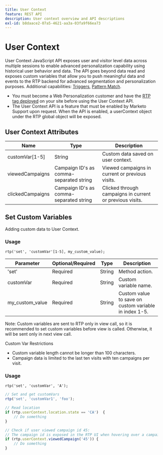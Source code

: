 ```yaml
---
title: User Context
feature: REST API
description: User context overview and API descriptions
exl-id: b8daace2-07a5-4621-aa3a-03fa9f66ea73
---
```

# User Context

User Context JavaScript API exposes user and visitor level data across multiple sessions to enable advanced personalization capability using historical user behavior and data. The API goes beyond data read and exposes custom variables that allow you to push meaningful data and events to the RTP backend for advanced segmentation and personalization purposes. Additional capabilities: [Triggers](../javascript-api/triggers.md), [Pattern Match](../javascript-api/pattern-match.md).

- You must become a Web Personalization customer and have the [RTP tag deployed](https://experienceleague.adobe.com/en/docs/marketo/using/product-docs/web-personalization/rtp-tag-implementation/deploy-the-rtp-javascript) on your site before using the User Context API.
- The User Context API is a feature that must be enabled by Marketo Support upon request. When the API is enabled, a userContext object under the RTP global object will be exposed.

## User Context Attributes

| Name             | Type  | Description   |
|------------------|-------------|------|
| customVar[1-5]   | String  | Custom data saved on user context.  |
| viewedCampaigns  | Campaign ID's as comma-separated string | Viewed campaigns in current or previous visits. |
| clickedCampaigns | Campaign ID's as comma-separated string | Clicked through campaigns in current or previous visits. |

## Set Custom Variables

Adding custom data to User Context.

### Usage

`rtp('set', 'customVar'[1-5], my_custom_value);`

| Parameter       | Optional/Required | Type   | Description            |
|-----------------|-------------------|--------|-----------------|
| 'set'           | Required          | String | Method action.     |
| customVar       | Required          | String | Custom variable name.   |
| my_custom_value | Required          | String | Custom value to save on custom variable in index 1-5. |

Note: Custom variables are sent to RTP only in view call, so it is recommended to set custom variables before view is called. Otherwise, it will be sent only in next view call.

Custom Var Restrictions

- Custom variable length cannot be longer than 100 characters.
- Campaign data is limited to the last ten visits with ten campaigns per visit.

### Usage

`rtp('set', 'customVar', 'A');`

```javascript
// Set and get customVars
rtp('set', 'customVar1', 'foo');

// Read location
if (rtp.userContext.location.state == 'CA')  {
    // Do something
}

// Check if user viewed campaign id 45:
// The campaign id is exposed in the RTP UI when hovering over a campaign name.
if (rtp.userContext.viewedCampaign('45')) {
    // Do something
}
```
